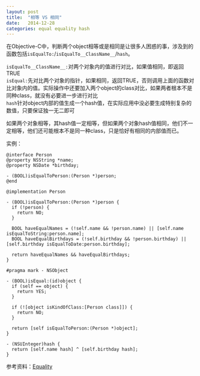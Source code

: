 ```yaml
---
layout: post
title:  "相等 VS 相同"
date:   2014-12-28
categories: equal equality hash
---
```


在Objective-C中，判断两个object相等或是相同是让很多人困惑的事，涉及到的函数包括`isEqualTo:`/`isEqualTo__ClassName__`/`hash`。  

`isEqualTo__ClassName__:`对两个对象内的值进行对比，如果值相同，即返回TRUE  
`isEqual:`先对比两个对象的指针，如果相同，返回TRUE，否则调用上面的函数对比对象内的值。实际操作中还要加入两个object的class对比，如果两者根本不是同种class，就没有必要进一步进行对比  
`hash`针对object内部的值生成一个hash值，在实际应用中没必要生成特别复杂的数值，只要保证独一无二即可  

如果两个对象相等，其hash值一定相等，但如果两个对象hash值相同，他们不一定相等，他们还可能根本不是同一种class，只是恰好有相同的内部值而已。

实例：  

```objective_c
@interface Person
@property NSString *name;
@property NSDate *birthday;

- (BOOL)isEqualToPerson:(Person *)person;
@end

@implementation Person

- (BOOL)isEqualToPerson:(Person *)person {
  if (!person) {
    return NO;
  }

  BOOL haveEqualNames = (!self.name && !person.name) || [self.name isEqualToString:person.name];
  BOOL haveEqualBirthdays = (!self.birthday && !person.birthday) || [self.birthday isEqualToDate:person.birthday];

  return haveEqualNames && haveEqualBirthdays;
}

#pragma mark - NSObject

- (BOOL)isEqual:(id)object {
  if (self == object) {
    return YES;
  }

  if (![object isKindOfClass:[Person class]]) {
    return NO;
  }

  return [self isEqualToPerson:(Person *)object];
}

- (NSUInteger)hash {
  return [self.name hash] ^ [self.birthday hash];
}

```

参考资料：[Equality](http://nshipster.com/equality/)
